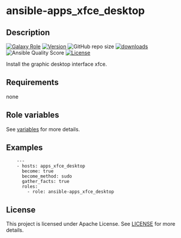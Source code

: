 # ansible-apps_xfce_desktop

## Description

[![Galaxy Role](https://img.shields.io/badge/galaxy-apps_xfce_desktop-purple?style=flat)](https://galaxy.ansible.com/lotusnoir/apps_xfce_desktop)
[![Version](https://img.shields.io/github/release/lotusnoir/ansible-apps_xfce_desktop.svg)](https://github.com/lotusnoir/ansible-apps_xfce_desktop/releases/latest)
![GitHub repo size](https://img.shields.io/github/repo-size/lotusnoir/ansible-apps_xfce_desktop?color=orange&style=flat)
[![downloads](https://img.shields.io/ansible/role/d/56107)](https://galaxy.ansible.com/lotusnoir/apps_xfce_desktop)
![Ansible Quality Score](https://img.shields.io/ansible/quality/56107)
[![License](https://img.shields.io/badge/license-Apache--2.0-brightgreen?style=flat)](https://opensource.org/licenses/Apache-2.0)

Install the graphic desktop interface xfce.

## Requirements

none

## Role variables

See [variables](/defaults/main.yml) for more details.

## Examples

        ---
        - hosts: apps_xfce_desktop
          become: true
          become_method: sudo
          gather_facts: true
          roles:
            - role: ansible-apps_xfce_desktop


## License

This project is licensed under Apache License. See [LICENSE](/LICENSE) for more details.

